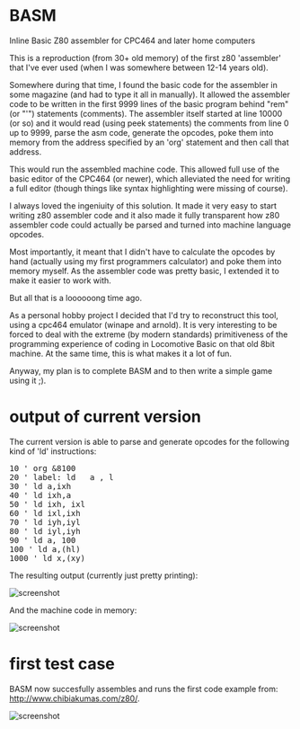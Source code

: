 # BASM
Inline Basic Z80 assembler for CPC464 and later home computers

This is a reproduction (from 30+ old memory) of the first z80 'assembler' that I've ever used (when I was somewhere between 12-14 years old).

Somewhere during that time, I found the basic code for the assembler in some magazine (and had to type it all in manually). It allowed the assembler code to be written in the first 9999 lines of the basic program behind "rem" (or "'") statements (comments). The assembler itself started at line 10000 (or so) and it would read (using peek statements) the comments from line 0 up to 9999, parse the asm code, generate the opcodes, poke them into memory from the address specified by an 'org' statement and then call that address.

This would run the assembled machine code. This allowed full use of the basic editor of the CPC464 (or newer), which alleviated the need for writing a full editor (though things like syntax highlighting were missing of course).

I always loved the ingeniuity of this solution. It made it very easy to start writing z80 assembler code and it also made it fully transparent how z80 assembler code could actually be parsed and turned into machine language opcodes.

Most importantly, it meant that I didn't have to calculate the opcodes by hand (actually using my first programmers calculator) and poke them into memory myself. As the assembler code was pretty basic, I extended it to make it easier to work with.

But all that is a loooooong time ago.

As a personal hobby project I decided that I'd try to reconstruct this tool, using a cpc464 emulator (winape and arnold). It is very interesting to be forced to deal with the extreme (by modern standards) primitiveness of the programming experience of coding in Locomotive Basic on that old 8bit machine. At the same time, this is what makes it a lot of fun.

Anyway, my plan is to complete BASM and to then write a simple game using it ;).

# output of current version

The current version is able to parse and generate opcodes for the following kind of 'ld' instructions:
<pre>
10 ' org &8100
20 ' label: ld   a , l 
30 ' ld a,ixh
40 ' ld ixh,a
50 ' ld ixh, ixl
60 ' ld ixl,ixh
70 ' ld iyh,iyl
80 ' ld iyl,iyh
90 ' ld a, 100
100 ' ld a,(hl)
1000 ' ld x,(xy)
</pre>
The resulting output (currently just pretty printing):

![screenshot](https://user-images.githubusercontent.com/796635/39574287-800c5012-4ece-11e8-9302-b8b6ead3ab96.png)

And the machine code in memory:

![screenshot](https://user-images.githubusercontent.com/796635/39574275-734324dc-4ece-11e8-9918-98d7b6eb835f.png)

# first test case

BASM now succesfully assembles and runs the first code example from: http://www.chibiakumas.com/z80/.

![screenshot](https://user-images.githubusercontent.com/796635/39595755-42b755f6-4f08-11e8-9e71-00609f55870d.png)
